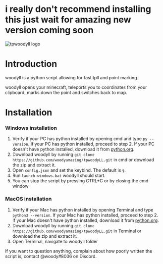# i really don't recommend installing this just wait for amazing new version coming soon

![tpwoodyll logo](https://github.com/woodyamazing/tpwoodyLL/blob/main/woodyll.png?raw=true)

# Introduction

woodyll is a python script allowing for fast tpll and point marking.

woodyll opens your minecraft, teleports you to coordinates from your clipboard, marks down the point and switches back to map.

# Installation
### Windows installation
1. Verify if your PC has python installed by opening cmd and type `py --version`. If your PC has python installed, proceed to step 2. If your PC doesn't have python installed, download it from [python.org](https://www.python.org/downloads/).
2. Download woodyll by running `git clone https://github.com/woodyamazing/tpwoodyLL.git` in cmd or download the zip and extract it.
3. Open `config.json` and set the keybind. The default is `§`.
4. Run `launch-windows.bat` woodyll should start.
5. You can stop the script by pressing CTRL+C or by closing the cmd window

### MacOS installation
1. Verify if your Mac has python installed by opening Terminal and type `python3 --version`. If your Mac has python installed, proceed to step 2. If your Mac doesn't have python installed, download it from [python.org](https://www.python.org/downloads/).
2. Download woodyll by running `git clone https://github.com/woodyamazing/tpwoodyLL.git` in Terminal or download the zip and extract it.
3. Open Terminal, navigate to woodyll folder


If you want to question anything, complain about how poorly written the script is, contact @woody#8006 on Discord.
